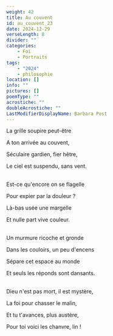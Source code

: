 ```yaml
---
weight: 42
title: Au couvent
id: au_couvent_23
date: 2024-12-29
verseLength: 8
divider: ""
categories:
    - Foi
    - Portraits
tags:
    - "2024"
    - philosophie
location: []
info: ""
pictures: []
poemType: ""
acrostiche: ""
doubleAcrostiche: ""
LastModifierDisplayName: Barbara Post
---
```

La grille soupire peut-être

A ton arrivée au couvent,

Séculaire gardien, fier hêtre,

Le ciel est suspendu, sans vent.

 \
Est-ce qu'encore on se flagelle

Pour expier par la douleur ?

Là-bas usée une margelle

Et nulle part vive couleur.

 \
Un murmure ricoche et gronde

Dans les couloirs, un peu d'encens

Sépare cet espace au monde

Et seuls les réponds sont dansants.

 \
Dieu n'est pas mort, il est mystère,

La foi pour chasser le malin,

Et tu t'avances, plus austère,

Pour toi voici les chanvre, lin !

